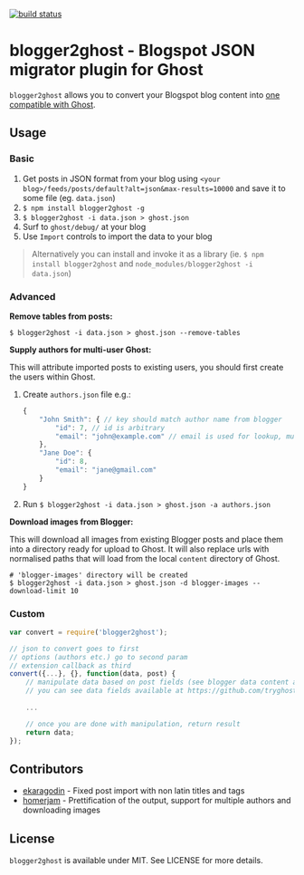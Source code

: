 [![build status](https://secure.travis-ci.org/bebraw/blogger2ghost.png)](http://travis-ci.org/bebraw/blogger2ghost)

# blogger2ghost - Blogspot JSON migrator plugin for Ghost

`blogger2ghost` allows you to convert your Blogspot blog content into [one compatible with Ghost](https://github.com/tryghost/Ghost/wiki/import-format).

## Usage

### Basic

1. Get posts in JSON format from your blog using `<your blog>/feeds/posts/default?alt=json&max-results=10000` and save it to some file (eg. `data.json`)
2. `$ npm install blogger2ghost -g`
2. `$ blogger2ghost -i data.json > ghost.json`
3. Surf to `ghost/debug/` at your blog
4. Use `Import` controls to import the data to your blog

> Alternatively you can install and invoke it as a library (ie. `$ npm install blogger2ghost` and `node_modules/blogger2ghost -i data.json`)

### Advanced

**Remove tables from posts:**

`$ blogger2ghost -i data.json > ghost.json --remove-tables`

**Supply authors for multi-user Ghost:**

This will attribute imported posts to existing users, you should first create the users within Ghost.

1. Create `authors.json` file e.g.:

    ```js
    {
        "John Smith": { // key should match author name from blogger
            "id": 7, // id is arbitrary
            "email": "john@example.com" // email is used for lookup, must exist
        },
        "Jane Doe": {
            "id": 8,
            "email": "jane@gmail.com"
        }
    }
    ```
2. Run `$ blogger2ghost -i data.json > ghost.json -a authors.json`

**Download images from Blogger:**

This will download all images from existing Blogger posts and place them into a directory ready for upload to Ghost. It will also replace urls with normalised paths that will load from the local `content` directory of Ghost.

    # 'blogger-images' directory will be created
    $ blogger2ghost -i data.json > ghost.json -d blogger-images --download-limit 10


### Custom

```js
var convert = require('blogger2ghost');

// json to convert goes to first
// options (authors etc.) go to second param
// extension callback as third
convert({...}, {}, function(data, post) {
    // manipulate data based on post fields (see blogger data content above)
    // you can see data fields available at https://github.com/tryghost/Ghost/wiki/import-format
    
    ...

    // once you are done with manipulation, return result
    return data;
});
```

## Contributors

* [ekaragodin](https://github.com/ekaragodin) - Fixed post import with non latin titles and tags
* [homerjam](https://github.com/homerjam) - Prettification of the output, support for multiple authors and downloading images

## License

`blogger2ghost` is available under MIT. See LICENSE for more details.

